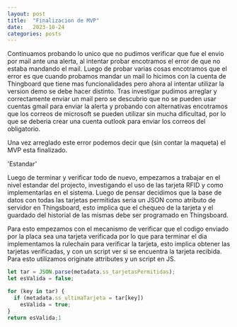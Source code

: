 ```yaml
---
layout: post
title:  "Finalizacion de MVP"
date:   2023-10-24 
categories: posts
---
```


Continuamos probando lo unico que no pudimos verificar que fue el envio por mail ante una alerta, al intentar probar encotramos el error de que no estaba mandando el mail. Luego de probar varias cosas encotramos que el error es que cuando probamos
mandar un mail lo hicimos con la cuenta de Thingboard que tiene mas funcionalidades pero ahora al intentar utilizar la version demo se debe hacer distinto. Tras investigar pudimos arreglar y correctamente enviar un mail pero se descubrio que no se pueden
usar cuentas gmail para enviar la alerta y probando con alternativas encotramos que los correos de microsoft se pueden utilizar sin mucha dificultad, por lo que se deberia crear una cuenta outlook para enviar los correos del obligatorio.

Una vez arreglado este error podemos decir que (sin contar la maqueta) el MVP esta finalizado.

'Estandar'

Luego de terminar y verificar todo de nuevo, empezamos a trabajar en el nivel estandar del projecto, investigando el uso de las tarjeta RFID y como implementarlas en el sistema. Luego de pensar decidimos que la base de datos con todas las tarjetas permitidas seria un JSON como atributo
de servidor en Thingsboard, esto implica que el chequeo de la tarjeta y el guardado del historial de las mismas debe ser programado en Thingsboard. 

Para esto empezamos con el mecanismo de verificar que el codigo enviado por la placa sea una tarjeta verificada por lo que para terminar el dia implementamos la rulechain para verificar la tarjeta, esto implica obtener las tarjetas verificadas, y con un script ver si se encuentra la
tarjeta recibida. Para esto utilizamos originate attributes y un script en JS.

 
```javascript
let tar = JSON.parse(metadata.ss_tarjetasPermitidas);
let esValida = false;

for (key in tar) {
  if (metadata.ss_ultimaTarjeta = tar[key])
    esValida = true;
}
return esValida;1

```
